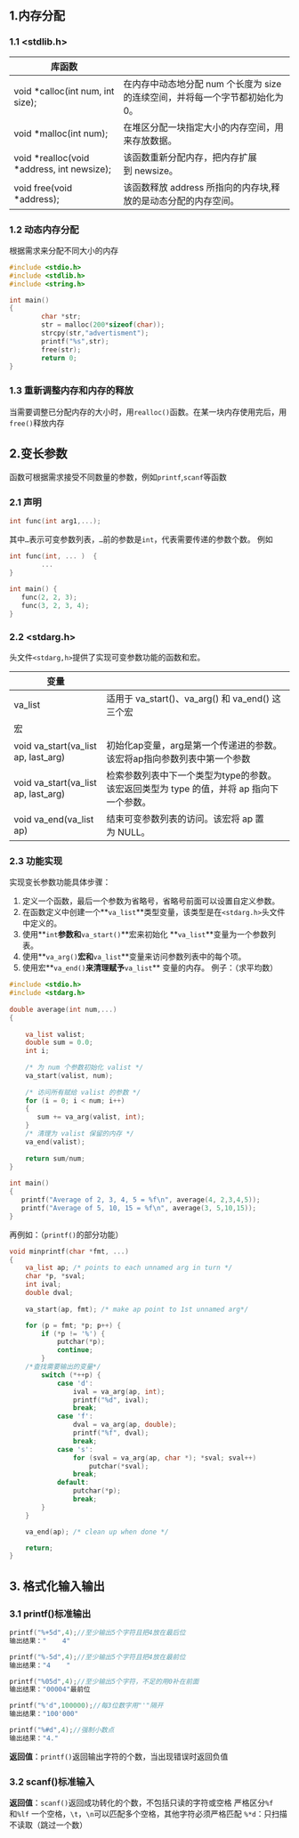 ## 1.内存分配

### 1.1 <stdlib.h>

| 库函数 |  |
| --- | --- |
| void \*calloc(int num, int size); | 在内存中动态地分配 num 个长度为 size 的连续空间，并将每一个字节都初始化为 0。|
| void \*malloc(int num); | 在堆区分配一块指定大小的内存空间，用来存放数据。|
| void \*realloc(void \*address, int newsize); | 该函数重新分配内存，把内存扩展到 newsize。|
| void free(void \*address); | 该函数释放 address 所指向的内存块,释放的是动态分配的内存空间。 |
### 1.2 动态内存分配
根据需求来分配不同大小的内存
```c
#include <stdio.h>
#include <stdlib.h>
#include <string.h>

int main()
{
		char *str;
		str = malloc(200*sizeof(char));
		strcpy(str,"advertisment");
		printf("%s",str);
		free(str);
		return 0;
}
```
### 1.3 重新调整内存和内存的释放
当需要调整已分配内存的大小时，用`realloc()`函数。在某一块内存使用完后，用`free()`释放内存
## 2.变长参数
函数可根据需求接受不同数量的参数，例如`printf`,`scanf`等函数
### 2.1 声明
```c
int func(int arg1,...);
```
其中`…`表示可变参数列表，`…`前的参数是`int`，代表需要传递的参数个数。
例如
```c
int func(int, ... )  {
		...
}
 
int main() {
   func(2, 2, 3);
   func(3, 2, 3, 4);
}
```
### 2.2 <stdarg.h>
头文件`<stdarg,h>`提供了实现可变参数功能的函数和宏。

| 变量 |  |
| --- | --- |
| va_list | 适用于 va_start()、va_arg() 和 va_end() 这三个宏 |
| 宏 |  |
| void va_start(va_list ap, last_arg) | 初始化ap变量，arg是第一个传递进的参数。该宏将ap指向参数列表中第一个参数 |
| void va_start(va_list ap, last_arg) | 检索参数列表中下一个类型为type的参数。该宏返回类型为 type 的值，并将 ap 指向下一个参数。 |
| void va_end(va_list ap) | 结束可变参数列表的访问。该宏将 ap 置为 NULL。 |
### 2.3 功能实现
实现变长参数功能具体步骤：
1. 定义一个函数，最后一个参数为省略号，省略号前面可以设置自定义参数。
2. 在函数定义中创建一个**`va_list`**类型变量，该类型是在`<stdarg.h>`头文件中定义的。
3. 使用**`int`**参数和**`va_start()`**宏来初始化 **`va_list`**变量为一个参数列表。
4. 使用**`va_arg()`**宏和**`va_list`**变量来访问参数列表中的每个项。
5. 使用宏**`va_end()`**来清理赋予**`va_list`** 变量的内存。
例子：（求平均数）
```c
#include <stdio.h>
#include <stdarg.h>
 
double average(int num,...)
{
 
    va_list valist;
    double sum = 0.0;
    int i;
 
    /* 为 num 个参数初始化 valist */
    va_start(valist, num);
 
    /* 访问所有赋给 valist 的参数 */
    for (i = 0; i < num; i++)
    {
       sum += va_arg(valist, int);
    }
    /* 清理为 valist 保留的内存 */
    va_end(valist);
 
    return sum/num;
}
 
int main()
{
   printf("Average of 2, 3, 4, 5 = %f\n", average(4, 2,3,4,5));
   printf("Average of 5, 10, 15 = %f\n", average(3, 5,10,15));
}
```
再例如：（`printf()`的部分功能）
```c
void minprintf(char *fmt, ...)
{
	va_list ap; /* points to each unnamed arg in turn */
	char *p, *sval;
	int ival;
	double dval;
	
	va_start(ap, fmt); /* make ap point to 1st unnamed arg*/

	for (p = fmt; *p; p++) {
		if (*p != '%') {
			putchar(*p);
			continue;
		}
	/*查找需要输出的变量*/
		switch (*++p) {
			case 'd':
				ival = va_arg(ap, int);
				printf("%d", ival);
				break;
			case 'f':
				dval = va_arg(ap, double);
				printf("%f", dval);
				break;
			case 's':
				for (sval = va_arg(ap, char *); *sval; sval++)
					putchar(*sval);
				break;
			default:
				putchar(*p);
				break;
		}
	}

	va_end(ap); /* clean up when done */

	return;
}
```
## 3. 格式化输入输出
### 3.1 printf()标准输出

```c
printf("%+5d",4);//至少输出5个字符且把4放在最后位
输出结果："    4"

printf("%-5d",4);//至少输出5个字符且把4放在最前位
输出结果："4    "

printf("%05d",4);//至少输出5个字符，不足的用0补在前面
输出结果："00004"最前位

printf("%'d",100000);//每3位数字用"'"隔开
输出结果："100'000"

printf("%#d",4);//强制小数点
输出结果："4."
```
**返回值**：`printf()`返回输出字符的个数，当出现错误时返回负值
### 3.2 scanf()标准输入
**返回值**：`scanf()`返回成功转化的个数，不包括只读的字符或空格
严格区分`%f`和`%lf`
一个空格，`\t`，`\n`可以匹配多个空格，其他字符必须严格匹配
`%*d`：只扫描不读取（跳过一个数）